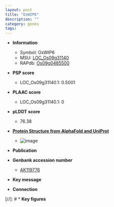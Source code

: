 ```yaml
---
layout: post
title: "OsWIP6"
description: ""
category: genes
tags: 
---
```


* **Information**  
    + Symbol: OsWIP6  
    + MSU: [LOC_Os09g31140](http://rice.plantbiology.msu.edu/cgi-bin/ORF_infopage.cgi?orf=LOC_Os09g31140)  
    + RAPdb: [Os09g0485500](http://rapdb.dna.affrc.go.jp/viewer/gbrowse_details/irgsp1?name=Os09g0485500)  

* **PSP score**  
    + LOC_Os09g31140.1: 0.5001 

* **PLAAC score**  
    + LOC_Os09g31140.1: 0 

* **pLDDT score**
    + 76.38

* **[Protein Structure from AlphaFold and UniProt](https://www.uniprot.org/uniprotkb/Q0J0S3/entry#structure)**
    + ![image](https://ricepsp.github.io/images/Q0/AF-Q0J0S3-F1.png)

* **Publication**  

* **Genbank accession number**  
    + [AK119776](http://www.ncbi.nlm.nih.gov/nuccore/AK119776)

* **Key message**  

* **Connection**  

[//]: # * **Key figures**  


